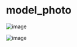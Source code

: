 # model_photo

![image](https://github.com/user-attachments/assets/81eaeed5-e079-483d-81a8-f99625d8d189)

![image](https://github.com/user-attachments/assets/f95db70d-4ffc-4352-be7e-6a54aadee1cd)
